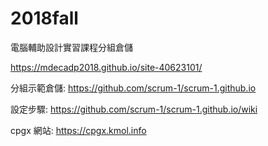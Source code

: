 # 2018fall
電腦輔助設計實習課程分組倉儲

https://mdecadp2018.github.io/site-40623101/

分組示範倉儲: https://github.com/scrum-1/scrum-1.github.io

設定步驟: https://github.com/scrum-1/scrum-1.github.io/wiki

cpgx 網站: https://cpgx.kmol.info
